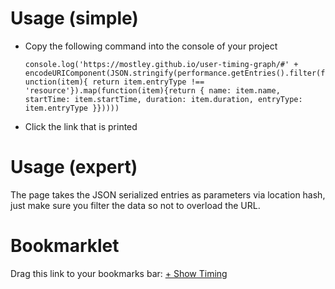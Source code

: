 # Usage (simple)

- Copy the following command into the console of your project

  `console.log('https://mostley.github.io/user-timing-graph/#' + encodeURIComponent(JSON.stringify(performance.getEntries().filter(function(item){ return item.entryType !== 'resource'}).map(function(item){return { name: item.name, startTime: item.startTime, duration: item.duration, entryType: item.entryType }}))))`

- Click the link that is printed

# Usage (expert)

The page takes the JSON serialized entries as parameters via location hash, just make sure you filter the data so not to overload the URL.

# Bookmarklet

Drag this link to your bookmarks bar: [+ Show Timing](javascript:(function()%7Bwindow.open('https%3A%2F%2Fmostley.github.io%2Fuser-timing-graph%2F%23'%20%2B%20encodeURIComponent(JSON.stringify(performance.getEntries().filter(function(item)%7B%20return%20item.entryType%20!%3D%3D%20'resource'%7D).map(function(item)%7Breturn%20%7B%20name%3A%20item.name%2C%20startTime%3A%20item.startTime%2C%20duration%3A%20item.duration%2C%20entryType%3A%20item.entryType%20%7D%7D))))%7D)())

